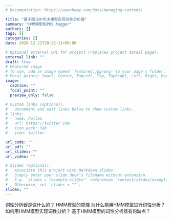 ```yaml
---
# Documentation: https://wowchemy.com/docs/managing-content/

title: "基于隐马尔可夫模型实现词性分析器"
summary: "HMM模型和POS tagger"
authors: []
tags: []
categories: []
date: 2020-12-21T20:23:11+08:00

# Optional external URL for project (replaces project detail page).
external_link: ""
draft: true
# Featured image
# To use, add an image named `featured.jpg/png` to your page's folder.
# Focal points: Smart, Center, TopLeft, Top, TopRight, Left, Right, BottomLeft, Bottom, BottomRight.
image:
  caption: ""
  focal_point: ""
  preview_only: false

# Custom links (optional).
#   Uncomment and edit lines below to show custom links.
# links:
# - name: Follow
#   url: https://twitter.com
#   icon_pack: fab
#   icon: twitter

url_code: ""
url_pdf: ""
url_slides: ""
url_video: ""

# Slides (optional).
#   Associate this project with Markdown slides.
#   Simply enter your slide deck's filename without extension.
#   E.g. `slides = "example-slides"` references `content/slides/example-slides.md`.
#   Otherwise, set `slides = ""`.
slides: ""
---
```

词性分析器是做什么的？
HMM模型的原理
为什么能用HMM模型进行词性分析？
如何用HMM模型实现词性分析？
基于HMM模型的词性分析器有何缺点？
